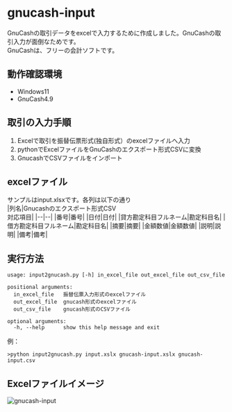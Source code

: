 # gnucash-input
GnuCashの取引データをexcelで入力するために作成しました。GnuCashの取引入力が面倒なためです。  
GnuCashは、フリーの会計ソフトです。

## 動作確認環境
* Windows11
* GnuCash4.9

## 取引の入力手順 
1. Excelで取引を振替伝票形式(独自形式）のexcelファイルへ入力 
2. pythonでExcelファイルをGnuCashのエクスポート形式CSVに変換
3. GnucashでCSVファイルをインポート

## excelファイル
サンプルはinput.xlsxです。各列は以下の通り  
|列名|Gnucashのエクスポート形式CSV<br>対応項目|
|--|--|
|番号|番号|
|日付|日付|
|貸方勘定科目フルネーム|勘定科目名|
|借方勘定科目フルネーム|勘定科目名|
|摘要|摘要|
|金額数値|金額数値|
|説明|説明|
|備考|備考|

## 実行方法
```
usage: input2gnucash.py [-h] in_excel_file out_excel_file out_csv_file

positional arguments:
  in_excel_file   振替伝票入力形式のexcelファイル
  out_excel_file  gnucash形式のexcelファイル
  out_csv_file    gnucash形式のCSVファイル

optional arguments:
  -h, --help      show this help message and exit
```
例：  
```
>python input2gnucash.py input.xslx gnucash-input.xslx gnucash-input.csv
```
## Excelファイルイメージ
![gnucash-input](https://user-images.githubusercontent.com/6335693/152723968-307a9e9e-4d2f-44a9-8fff-d052e8cb8b2d.png)
